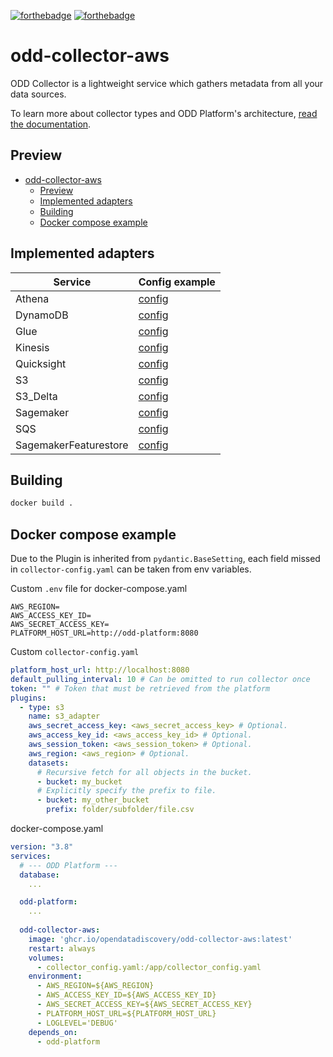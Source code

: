 [![forthebadge](https://forthebadge.com/images/badges/built-with-love.svg)](https://forthebadge.com)
[![forthebadge](https://forthebadge.com/images/badges/for-you.svg)](https://forthebadge.com)
# odd-collector-aws
ODD Collector is a lightweight service which gathers metadata from all your data sources.

To learn more about collector types and ODD Platform's architecture, [read the documentation](https://docs.opendatadiscovery.org/architecture).

## Preview
- [odd-collector-aws](#odd-collector-aws)
  - [Preview](#preview)
  - [Implemented adapters](#implemented-adapters)
  - [Building](#building)
  - [Docker compose example](#docker-compose-example)

## Implemented adapters
| Service                                                      | Config example                                        |
|--------------------------------------------------------------|-------------------------------------------------------|
| Athena                 <a name="athena"></a>                 | [config](config_examples/athena.yaml)                 |
| DynamoDB               <a name="dynamodb"></a>               | [config](config_examples/dynamodb.yaml)               |
| Glue                   <a name="glue"></a>                   | [config](config_examples/glue.yaml)                   |
| Kinesis                <a name="kinesis"></a>                | [config](config_examples/kinesis.yaml)                |
| Quicksight             <a name="quicksight"></a>             | [config](config_examples/quicksight.yaml)             |
| S3                     <a name="s3"></a>                     | [config](config_examples/s3.yaml)                     |
| S3_Delta               <a name="s3_delta"></a>               | [config](config_examples/s3_delta.yaml)               |
| Sagemaker              <a name="sagemaker"></a>              | [config](config_examples/sagemaker.yaml)              |
| SQS                    <a name="sqs"></a>                    | [config](config_examples/sqs.yaml)                    |
| SagemakerFeaturestore  <a name="sagemaker-featurestore"></a> | [config](config_examples/sagemaker_featurestore.yaml) |


## Building
```bash
docker build .
```

## Docker compose example
Due to the Plugin is inherited from `pydantic.BaseSetting`, each field missed in `collector-config.yaml` can be taken from env variables.

Custom `.env` file for docker-compose.yaml
```
AWS_REGION=
AWS_ACCESS_KEY_ID=
AWS_SECRET_ACCESS_KEY=
PLATFORM_HOST_URL=http://odd-platform:8080
```

Custom `collector-config.yaml`
```yaml
platform_host_url: http://localhost:8080
default_pulling_interval: 10 # Can be omitted to run collector once
token: "" # Token that must be retrieved from the platform
plugins:
  - type: s3
    name: s3_adapter
    aws_secret_access_key: <aws_secret_access_key> # Optional.
    aws_access_key_id: <aws_access_key_id> # Optional.
    aws_session_token: <aws_session_token> # Optional.
    aws_region: <aws_region> # Optional.
    datasets:
      # Recursive fetch for all objects in the bucket.
      - bucket: my_bucket
      # Explicitly specify the prefix to file.
      - bucket: my_other_bucket
        prefix: folder/subfolder/file.csv
```

docker-compose.yaml
```yaml
version: "3.8"
services:
  # --- ODD Platform ---
  database:
    ...

  odd-platform:
    ...
  
  odd-collector-aws:
    image: 'ghcr.io/opendatadiscovery/odd-collector-aws:latest'
    restart: always
    volumes:
      - collector_config.yaml:/app/collector_config.yaml
    environment:
      - AWS_REGION=${AWS_REGION}
      - AWS_ACCESS_KEY_ID=${AWS_ACCESS_KEY_ID}
      - AWS_SECRET_ACCESS_KEY=${AWS_SECRET_ACCESS_KEY}
      - PLATFORM_HOST_URL=${PLATFORM_HOST_URL}
      - LOGLEVEL='DEBUG'
    depends_on:
      - odd-platform
```

